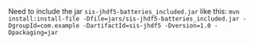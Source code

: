 Need to include the jar `sis-jhdf5-batteries_included.jar` like this:
``
mvn install:install-file -Dfile=jars/sis-jhdf5-batteries_included.jar -DgroupId=com.example -DartifactId=sis-jhdf5 -Dversion=1.0 -Dpackaging=jar
``
